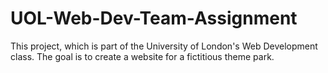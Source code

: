 # UOL-Web-Dev-Team-Assignment

This project, which is part of the University of London's Web Development class. The goal is to create a	website for a fictitious theme park.